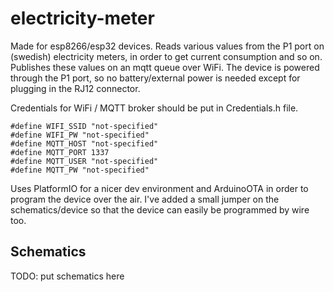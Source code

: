 # electricity-meter

Made for esp8266/esp32 devices.
Reads various values from the P1 port on (swedish) electricity meters, in order to get current consumption and so on.
Publishes these values on an mqtt queue over WiFi.
The device is powered through the P1 port, so no battery/external power is needed except for plugging in the RJ12 connector.

Credentials for WiFi / MQTT broker should be put in Credentials.h file.

```
#define WIFI_SSID "not-specified"
#define WIFI_PW "not-specified"
#define MQTT_HOST "not-specified"
#define MQTT_PORT 1337
#define MQTT_USER "not-specified"
#define MQTT_PW "not-specified"
```

Uses PlatformIO for a nicer dev environment and ArduinoOTA in order to program the device over the air.
I've added a small jumper on the schematics/device so that the device can easily be programmed by wire too.

## Schematics
TODO: put schematics here
